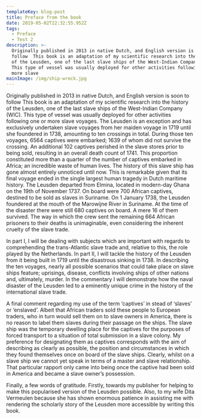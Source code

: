```yaml
---
templateKey: blog-post
title: Preface from the book
date: 2019-05-02T22:32:55.952Z
tags:
  - Preface
  - Test 2
description: >-
  Originally published in 2013 in native Dutch, and English version is soon to
  follow  This book is an adaptation of my scientific research into the history
  of the Leusden, one of the last slave ships of the West-Indian Company (WIC).
  This type of vessel was usually deployed for other activities following one or
  more slave
mainImage: /img/ship-wreck.jpg
---
```

Originally published in 2013 in native Dutch, and English version is soon to follow  This book is an adaptation of my scientific research into the history of the Leusden, one of the last slave ships of the West-Indian Company (WIC). This type of vessel was usually deployed for other activities following one or more slave voyages. The Leusden is an exception and has exclusively undertaken slave voyages from her maiden voyage in 1719 until she foundered in 1738, amounting to ten crossings in total.  During those ten voyages, 6564 captives were embarked; 1639 of whom did not survive the crossing. An additional 102 captives perished in the slave stores prior to being sold, resulting in an overall death count of 1741. This proportion constituted more than a quarter of the number of captives embarked in Africa; an incredible waste of human lives.
The history of this slave ship has gone almost entirely unnoticed until now. This is remarkable given that its final voyage ended in the single largest human tragedy in Dutch maritime history. The Leusden departed from Elmina, located in modern-day Ghana on the 19th of November 1737. On board were 700 African captives, destined to be sold as slaves in Suriname. On 1 January 1738, the Leusden foundered at the mouth of the Marowijne River in Suriname. At the time of the disaster there were still 680 captives on board. A mere 16 of them survived. The way in which the crew sent the remaining 664 African prisoners to their deaths is unimaginable, even considering the inherent cruelty of the slave trade.

In part I, I will be dealing with subjects which are important with regards to comprehending the trans-Atlantic slave trade and, relative to this, the role played by the Netherlands. In part II, I will tackle the history of the Leusden from it being built in 1719 until the disastrous sinking in 1738. In describing the ten voyages, nearly all possible scenarios that could take place on slave ships feature; uprisings, disease, conflicts involving ships of other nations and, ultimately, murder. In the commentary I will demonstrate how the naval disaster of the Leusden led to a eminently unique crime in the history of the international slave trade.

A final comment regarding my use of the term ‘captives’ in stead of ‘slaves’ or ‘enslaved’. Albeit that African traders sold these people to European traders, who in turn would sell them on to slave owners in America, there is no reason to label them slaves during their passage on the ships. The slave ship was the temporary dwelling place for the captives for the purposes of forced transport to a situation of total submission in a slave colony. My preference for designating them as captives corresponds with the aim of describing as clearly as possible, the position and circumstances in which they found themselves once on board of the slave ships. Clearly, whilst on a slave ship we cannot yet speak in terms of a master and slave relationship. That particular rapport only came into being once the captive had been sold in America and became a slave owner’s possession.

Finally, a few words of gratitude. Firstly, towards my publisher for helping to make this popularised version of the Leusden possible. Also, to my wife Dita Vermeulen because she has shown enormous patience in assisting me with rendering the scholarly story of the Leusden more accessible by writing this book.
